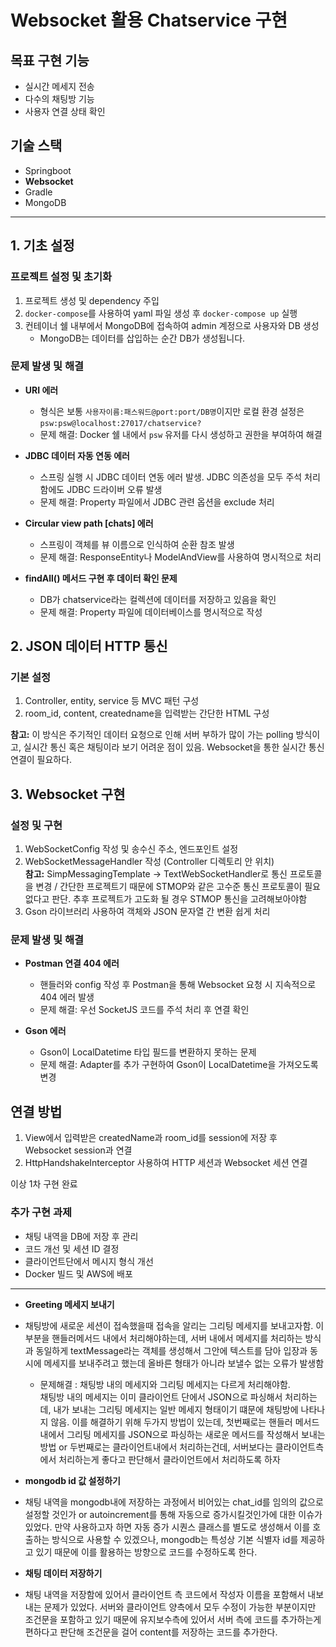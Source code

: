 # Websocket 활용 Chatservice 구현

## 목표 구현 기능

- 실시간 메세지 전송
- 다수의 채팅방 기능
- 사용자 연결 상태 확인

## 기술 스택

- Springboot
- **Websocket**
- Gradle
- MongoDB

---

## 1. 기초 설정

### 프로젝트 설정 및 초기화
1. 프로젝트 생성 및 dependency 주입
2. `docker-compose`를 사용하여 yaml 파일 생성 후 `docker-compose up` 실행
3. 컨테이너 쉘 내부에서 MongoDB에 접속하여 admin 계정으로 사용자와 DB 생성
   - MongoDB는 데이터를 삽입하는 순간 DB가 생성됩니다.

### 문제 발생 및 해결

- **URI 에러**
  - 형식은 보통 `사용자이름:패스워드@port:port/DB명`이지만 로컬 환경 설정은 `psw:psw@localhost:27017/chatservice?`
  - 문제 해결: Docker 쉘 내에서 `psw` 유저를 다시 생성하고 권한을 부여하여 해결

- **JDBC 데이터 자동 연동 에러**
  - 스프링 실행 시 JDBC 데이터 연동 에러 발생. JDBC 의존성을 모두 주석 처리함에도 JDBC 드라이버 오류 발생
  - 문제 해결: Property 파일에서 JDBC 관련 옵션을 exclude 처리

- **Circular view path [chats] 에러**
  - 스프링이 객체를 뷰 이름으로 인식하여 순환 참조 발생
  - 문제 해결: ResponseEntity나 ModelAndView를 사용하여 명시적으로 처리

- **findAll() 메서드 구현 후 데이터 확인 문제**
  - DB가 chatservice라는 컬렉션에 데이터를 저장하고 있음을 확인
  - 문제 해결: Property 파일에 데이터베이스를 명시적으로 작성

## 2. JSON 데이터 HTTP 통신

### 기본 설정
1. Controller, entity, service 등 MVC 패턴 구성
2. room_id, content, createdname을 입력받는 간단한 HTML 구성

**참고:** 이 방식은 주기적인 데이터 요청으로 인해 서버 부하가 많이 가는 polling 방식이고,
실시간 통신 혹은 채팅이라 보기 어려운 점이 있음. Websocket을 통한 실시간 통신 연결이 필요하다.

## 3. Websocket 구현

### 설정 및 구현
1. WebSocketConfig 작성 및 송수신 주소, 엔드포인트 설정
2. WebSocketMessageHandler 작성 (Controller 디렉토리 안 위치)<br>
**참고:** SimpMessagingTemplate -> TextWebSocketHandler로 통신 프로토콜을 변경 / 간단한 프로젝트기 때문에 STMOP와 같은 고수준 통신 프로토콜이 필요없다고 판단. 추후 프로젝트가 고도화 될 경우 STMOP 통신을 고려해보아야함
3. Gson 라이브러리 사용하여 객체와 JSON 문자열 간 변환 쉽게 처리

### 문제 발생 및 해결
- **Postman 연결 404 에러**
  - 핸들러와 config 작성 후 Postman을 통해 Websocket 요청 시 지속적으로 404 에러 발생
  - 문제 해결: 우선 SocketJS 코드를 주석 처리 후 연결 확인



- **Gson 에러**
  - Gson이 LocalDatetime 타입 필드를 변환하지 못하는 문제
  - 문제 해결: Adapter를 추가 구현하여 Gson이 LocalDatetime을 가져오도록 변경

## 연결 방법
1. View에서 입력받은 createdName과 room_id를 session에 저장 후 Websocket session과 연결
2. HttpHandshakeInterceptor 사용하여 HTTP 세션과 Websocket 세션 연결

이상 1차 구현 완료

### 추가 구현 과제

- 채팅 내역을 DB에 저장 후 관리
- 코드 개선 및 세션 ID 결정
- 클라이언트단에서 메시지 형식 개선
- Docker 빌드 및 AWS에 배포


---------------------------------------------------------------------------------

- **Greeting 메세지 보내기**
- 채팅방에 새로운 세션이 접속했을때 접속을 알리는 그리팅 메세지를 보내고자함.
	이 부분을 핸들러메서드 내에서 처리해야하는데, 서버 내에서 메세지를 처리하는 방식과 동일하게
	textMessage라는 객체를 생성해서 그안에 텍스트를 담아 입장과 동시에 메세지를 보내주려고 했는데
	올바른 형태가 아니라 보낼수 없는 오류가 발생함
	- 문제해결 : 채팅방 내의 메세지와 그리팅 메세지는 다르게 처리해야함.<br>
	채팅방 내의 메세지는 이미 클라이언트 단에서
	JSON으로 파싱해서 처리하는데, 내가 보내는 그리팅 메세지는 일반 메세지 형태이기 떄문에 채팅방에 나타나지 않음.
	이를 해결하기 위해 두가지 방법이 있는데,
	첫번째로는 핸들러 메서드 내에서 그리팅 메세지를 JSON으로 파싱하는 새로운 메서드를 작성해서 보내는 방법 or
	두번째로는 클라이언트내에서 처리하는건데, 서버보다는 클라이언트측에서 처리하는게 좋다고 판단해서 클라이언트에서 처리하도록 하자
	
	
- **mongodb id 값 설정하기**
- 채팅 내역을 mongodb내에 저장하는 과정에서 비어있는 chat_id를 임의의 값으로 설정할 것인가 or autoincrement를 통해 자동으로 증가시킬것인가에 대한 이슈가 있었다. 만약 사용하고자 하면 자동 증가 시퀀스 클래스를 별도로 생성해서 이를 호출하는 방식으로 사용할 수 있겠으나, mongodb는 특성상 기본 식별자 id를 제공하고 있기 때문에 이를 활용하는 방향으로 코드를 수정하도록 한다.


- **채팅 데이터 저장하기**
- 채팅 내역을 저장함에 있어서 클라이언트 측 코드에서 작성자 이름을 포함해서 내보내는 문제가 있었다. 서버와 클라이언트 양측에서 모두 수정이 가능한 부분이지만
조건문을 포함하고 있기 때문에 유지보수측에 있어서 서버 측에 코드를 추가하는게 편하다고 판단해 조건문을 걸어 content를 저장하는 코드를 추가한다.
